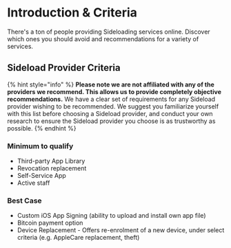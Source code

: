 # Introduction & Criteria

There's a ton of people providing Sideloading services online. Discover which ones you should avoid and recommendations for a variety of services.

## Sideload Provider Criteria

{% hint style="info" %}
**Please note we are not affiliated with any of the providers we recommend. This allows us to provide completely objective recommendations.** We have a clear set of requirements for any Sideload provider wishing to be recommended. We suggest you familiarize yourself with this list before choosing a Sideload provider, and conduct your own research to ensure the Sideload provider you choose is as trustworthy as possible.
{% endhint %}

### Minimum to qualify

* Third-party App Library
* Revocation replacement 
* Self-Service App 
* Active staff

### Best Case

* Custom iOS App Signing \(ability to upload and install own app file\)
* Bitcoin payment option
* Device Replacement - Offers re-enrolment of a new device, under select criteria \(e.g. AppleCare replacement, theft\)

